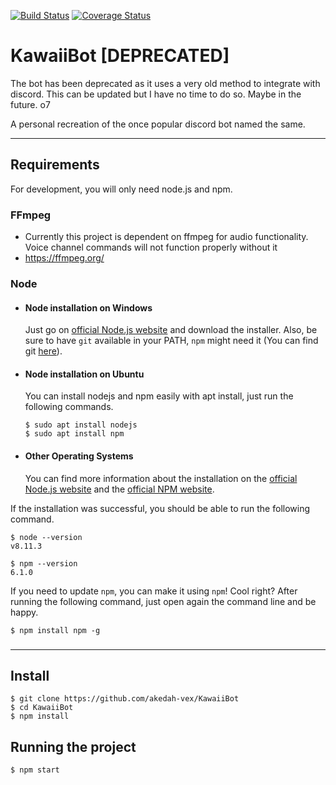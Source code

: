 [![Build Status](https://travis-ci.org/HenryGraves/KawaiiBot.svg?branch=master)](https://travis-ci.org/HenryGraves/KawaiiBot)
[![Coverage Status](https://coveralls.io/repos/github/HenryGraves/KawaiiBot/badge.svg?branch=master)](https://coveralls.io/github/HenryGraves/KawaiiBot?branch=master)
# KawaiiBot [DEPRECATED]
The bot has been deprecated as it uses a very old method to integrate with discord.
This can be updated but I have no time to do so. Maybe in the future. o7

A personal recreation of the once popular discord bot named the same.

---
## Requirements

For development, you will only need node.js and npm.

### FFmpeg
- Currently this project is dependent on ffmpeg for audio functionality. Voice channel commands will not function properly without it
- https://ffmpeg.org/


### Node
- #### Node installation on Windows

  Just go on [official Node.js website](https://nodejs.org/) and download the installer.
Also, be sure to have `git` available in your PATH, `npm` might need it (You can find git [here](https://git-scm.com/)).

- #### Node installation on Ubuntu

  You can install nodejs and npm easily with apt install, just run the following commands.

      $ sudo apt install nodejs
      $ sudo apt install npm

- #### Other Operating Systems
  You can find more information about the installation on the [official Node.js website](https://nodejs.org/) and the [official NPM website](https://npmjs.org/).

If the installation was successful, you should be able to run the following command.

    $ node --version
    v8.11.3

    $ npm --version
    6.1.0

If you need to update `npm`, you can make it using `npm`! Cool right? After running the following command, just open again the command line and be happy.

    $ npm install npm -g

###
---

## Install

    $ git clone https://github.com/akedah-vex/KawaiiBot
    $ cd KawaiiBot
    $ npm install

## Running the project

    $ npm start
